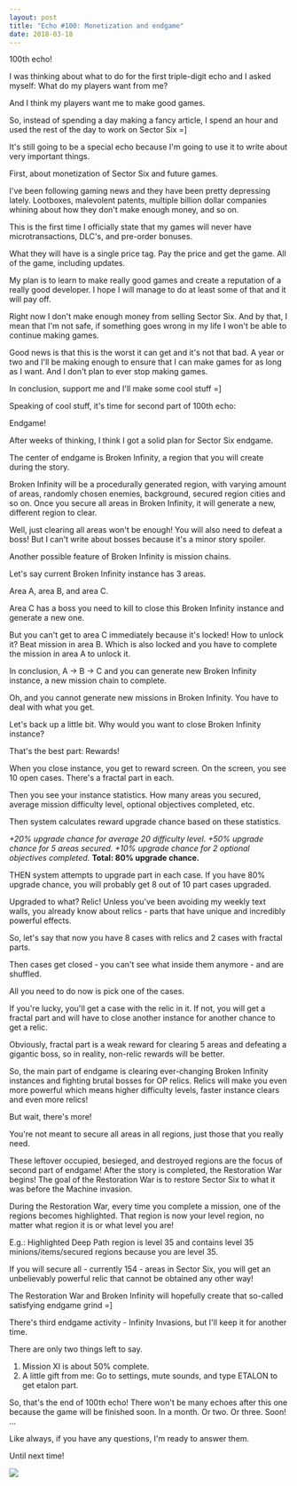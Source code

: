 ```yaml
---
layout: post
title: "Echo #100: Monetization and endgame"
date: 2018-03-18
---
```


100th echo!

I was thinking about what to do for the first triple-digit echo and I asked myself: What do my players want from me?

And I think my players want me to make good games.

So, instead of spending a day making a fancy article, I spend an hour and used the rest of the day to work on Sector Six =]

It's still going to be a special echo because I'm going to use it to write about very important things.

First, about monetization of Sector Six and future games.

I've been following gaming news and they have been pretty depressing lately.
Lootboxes, malevolent patents, multiple billion dollar companies whining about how they don't make enough money, and so on.

This is the first time I officially state that my games will never have microtransactions, DLC's, and pre-order bonuses.

What they will have is a single price tag. Pay the price and get the game.
All of the game, including updates.

My plan is to learn to make really good games and create a reputation of a really good developer.
I hope I will manage to do at least some of that and it will pay off. 

Right now I don't make enough money from selling Sector Six.
And by that, I mean that I'm not safe, if something goes wrong in my life I won't be able to continue making games.

Good news is that this is the worst it can get and it's not that bad.
A year or two and I'll be making enough to ensure that I can make games for as long as I want.
And I don't plan to ever stop making games.

In conclusion, support me and I'll make some cool stuff =]

Speaking of cool stuff, it's time for second part of 100th echo:

Endgame!

After weeks of thinking, I think I got a solid plan for Sector Six endgame.

The center of endgame is Broken Infinity, a region that you will create during the story.

Broken Infinity will be a procedurally generated region, with varying amount of areas, randomly chosen enemies, background, secured region cities and so on.
Once you secure all areas in Broken Infinity, it will generate a new, different region to clear.

Well, just clearing all areas won't be enough! You will also need to defeat a boss!
But I can't write about bosses because it's a minor story spoiler.

Another possible feature of Broken Infinity is mission chains.

Let's say current Broken Infinity instance has 3 areas.

Area A, area B, and area C.

Area C has a boss you need to kill to close this Broken Infinity instance and generate a new one.

But you can't get to area C immediately because it's locked!
How to unlock it? Beat mission in area B.
Which is also locked and you have to complete the mission in area A to unlock it.

In conclusion, A -> B -> C and you can generate new Broken Infinity instance, a new mission chain to complete.

Oh, and you cannot generate new missions in Broken Infinity.
You have to deal with what you get.

Let's back up a little bit. Why would you want to close Broken Infinity instance?

That's the best part: Rewards!

When you close instance, you get to reward screen. 
On the screen, you see 10 open cases. There's a fractal part in each.

Then you see your instance statistics.
How many areas you secured, average mission difficulty level, optional objectives completed, etc.

Then system calculates reward upgrade chance based on these statistics.

*+20% upgrade chance for average 20 difficulty level.*
*+50% upgrade chance for 5 areas secured.*
*+10% upgrade chance for 2 optional objectives completed.*
**Total: 80% upgrade chance.**

THEN system attempts to upgrade part in each case.
If you have 80% upgrade chance, you will probably get 8 out of 10 part cases upgraded.

Upgraded to what? Relic!
Unless you've been avoiding my weekly text walls, you already know about relics - parts that have unique and incredibly powerful effects.

So, let's say that now you have 8 cases with relics and 2 cases with fractal parts.

Then cases get closed - you can't see what inside them anymore - and are shuffled.

All you need to do now is pick one of the cases.

If you're lucky, you'll get a case with the relic in it.
If not, you will get a fractal part and will have to close another instance for another chance to get a relic.

Obviously, fractal part is a weak reward for clearing 5 areas and defeating a gigantic boss, so in reality, non-relic rewards will be better.

So, the main part of endgame is clearing ever-changing Broken Infinity instances and fighting brutal bosses for OP relics.
Relics will make you even more powerful which means higher difficulty levels, faster instance clears and even more relics!

But wait, there's more!

You're not meant to secure all areas in all regions, just those that you really need.

These leftover occupied, besieged, and destroyed regions are the focus of second part of endgame!
After the story is completed, the Restoration War begins!
The goal of the Restoration War is to restore Sector Six to what it was before the Machine invasion.

During the Restoration War, every time you complete a mission, one of the regions becomes highlighted.
That region is now your level region, no matter what region it is or what level you are!

E.g.: Highlighted Deep Path region is level 35 and contains level 35 minions/items/secured regions because you are level 35.

If you will secure all - currently 154 - areas in Sector Six, you will get an unbelievably powerful relic that cannot be obtained any other way!

The Restoration War and Broken Infinity will hopefully create that so-called satisfying endgame grind =]

There's third endgame activity - Infinity Invasions, but I'll keep it for another time.

There are only two things left to say.

1) Mission XI is about 50% complete.
2) A little gift from me: Go to settings, mute sounds, and type ETALON to get etalon part.

So, that's the end of 100th echo!
There won't be many echoes after this one because the game will be finished soon.
In a month. Or two. Or three.
Soon!
...

Like always, if you have any questions, I'm ready to answer them.

Until next time!

![](https://github.com/Zuurix/Zuurix.github.io/blob/master/images/echo%20100/Blasting%20Out+%202018-03-16.png?raw=true)
